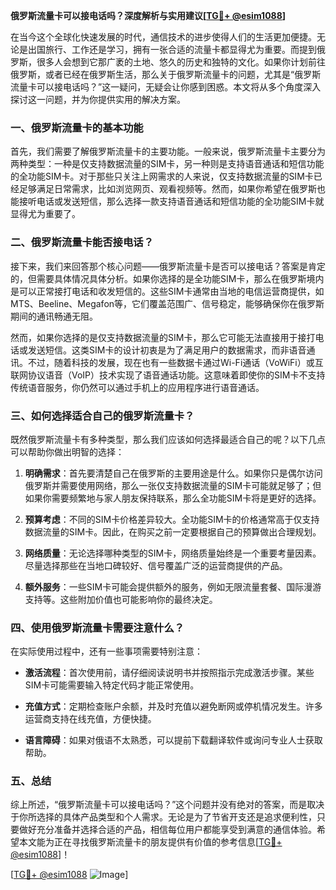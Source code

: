 **俄罗斯流量卡可以接电话吗？深度解析与实用建议[[TG💪+ @esim1088](https://t.me/s/esim1088)]**

在当今这个全球化快速发展的时代，通信技术的进步使得人们的生活更加便捷。无论是出国旅行、工作还是学习，拥有一张合适的流量卡都显得尤为重要。而提到俄罗斯，很多人会想到它那广袤的土地、悠久的历史和独特的文化。如果你计划前往俄罗斯，或者已经在俄罗斯生活，那么关于俄罗斯流量卡的问题，尤其是“俄罗斯流量卡可以接电话吗？”这一疑问，无疑会让你感到困惑。本文将从多个角度深入探讨这一问题，并为你提供实用的解决方案。

### 一、俄罗斯流量卡的基本功能

首先，我们需要了解俄罗斯流量卡的主要功能。一般来说，俄罗斯流量卡主要分为两种类型：一种是仅支持数据流量的SIM卡，另一种则是支持语音通话和短信功能的全功能SIM卡。对于那些只关注上网需求的人来说，仅支持数据流量的SIM卡已经足够满足日常需求，比如浏览网页、观看视频等。然而，如果你希望在俄罗斯也能接听电话或发送短信，那么选择一款支持语音通话和短信功能的全功能SIM卡就显得尤为重要了。

### 二、俄罗斯流量卡能否接电话？

接下来，我们来回答那个核心问题——俄罗斯流量卡是否可以接电话？答案是肯定的，但需要具体情况具体分析。如果你选择的是全功能SIM卡，那么在俄罗斯境内是可以正常接打电话和收发短信的。这些SIM卡通常由当地的电信运营商提供，如MTS、Beeline、Megafon等，它们覆盖范围广、信号稳定，能够确保你在俄罗斯期间的通讯畅通无阻。

然而，如果你选择的是仅支持数据流量的SIM卡，那么它可能无法直接用于接打电话或发送短信。这类SIM卡的设计初衷是为了满足用户的数据需求，而非语音通讯。不过，随着科技的发展，现在也有一些数据卡通过Wi-Fi通话（VoWiFi）或互联网协议语音（VoIP）技术实现了语音通话功能。这意味着即使你的SIM卡不支持传统语音服务，你仍然可以通过手机上的应用程序进行语音通话。

### 三、如何选择适合自己的俄罗斯流量卡？

既然俄罗斯流量卡有多种类型，那么我们应该如何选择最适合自己的呢？以下几点可以帮助你做出明智的选择：

1. **明确需求**：首先要清楚自己在俄罗斯的主要用途是什么。如果你只是偶尔访问俄罗斯并需要使用网络，那么一张仅支持数据流量的SIM卡可能就足够了；但如果你需要频繁地与家人朋友保持联系，那么全功能SIM卡将是更好的选择。
   
2. **预算考虑**：不同的SIM卡价格差异较大。全功能SIM卡的价格通常高于仅支持数据流量的SIM卡。因此，在购买之前一定要根据自己的预算做出合理规划。

3. **网络质量**：无论选择哪种类型的SIM卡，网络质量始终是一个重要考量因素。尽量选择那些在当地口碑较好、信号覆盖广泛的运营商提供的产品。

4. **额外服务**：一些SIM卡可能会提供额外的服务，例如无限流量套餐、国际漫游支持等。这些附加价值也可能影响你的最终决定。

### 四、使用俄罗斯流量卡需要注意什么？

在实际使用过程中，还有一些事项需要特别注意：

- **激活流程**：首次使用前，请仔细阅读说明书并按照指示完成激活步骤。某些SIM卡可能需要输入特定代码才能正常使用。
  
- **充值方式**：定期检查账户余额，并及时充值以避免断网或停机情况发生。许多运营商支持在线充值，方便快捷。

- **语言障碍**：如果对俄语不太熟悉，可以提前下载翻译软件或询问专业人士获取帮助。

### 五、总结

综上所述，“俄罗斯流量卡可以接电话吗？”这个问题并没有绝对的答案，而是取决于你所选择的具体产品类型和个人需求。无论是为了节省开支还是追求便利性，只要做好充分准备并选择合适的产品，相信每位用户都能享受到满意的通信体验。希望本文能为正在寻找俄罗斯流量卡的朋友提供有价值的参考信息[[TG💪+ @esim1088](https://t.me/s/esim1088)]！

[[TG💪+ @esim1088](https://t.me/s/esim1088) ![Image](https://i.postimg.cc/4NQfJmqS/Snipaste-2025-05-13-00-14-12.png)]